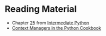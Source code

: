 # Reading Material

* Chapter [25](http://book.pythontips.com/en/latest/context_managers.html) from [Intermediate Python](http://book.pythontips.com/en/latest/index.html)
* [Context Managers in the Python Cookbook](http://chimera.labs.oreilly.com/books/1230000000393/ch09.html#_discussion_165)
